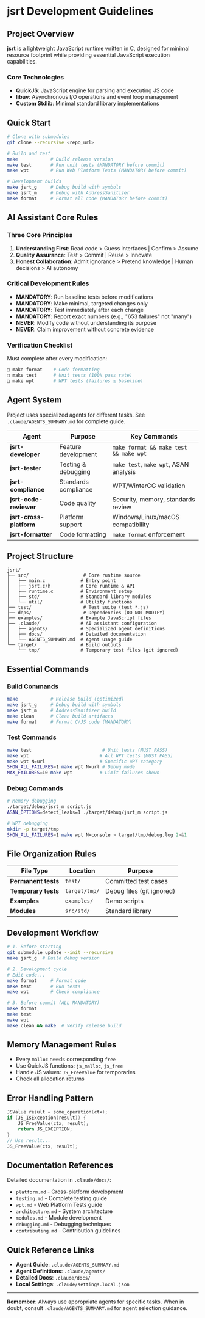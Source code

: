 # jsrt Development Guidelines

## Project Overview

**jsrt** is a lightweight JavaScript runtime written in C, designed for minimal resource footprint while providing essential JavaScript execution capabilities.

### Core Technologies
- **QuickJS**: JavaScript engine for parsing and executing JS code
- **libuv**: Asynchronous I/O operations and event loop management  
- **Custom Stdlib**: Minimal standard library implementations

## Quick Start

```bash
# Clone with submodules
git clone --recursive <repo_url>

# Build and test
make            # Build release version
make test       # Run unit tests (MANDATORY before commit)
make wpt        # Run Web Platform Tests (MANDATORY before commit)

# Development builds
make jsrt_g     # Debug build with symbols
make jsrt_m     # Debug with AddressSanitizer
make format     # Format all code (MANDATORY before commit)
```

## AI Assistant Core Rules

### Three Core Principles
1. **Understanding First**: Read code > Guess interfaces | Confirm > Assume
2. **Quality Assurance**: Test > Commit | Reuse > Innovate  
3. **Honest Collaboration**: Admit ignorance > Pretend knowledge | Human decisions > AI autonomy

### Critical Development Rules
- **MANDATORY**: Run baseline tests before modifications
- **MANDATORY**: Make minimal, targeted changes only
- **MANDATORY**: Test immediately after each change
- **MANDATORY**: Report exact numbers (e.g., "653 failures" not "many")
- **NEVER**: Modify code without understanding its purpose
- **NEVER**: Claim improvement without concrete evidence

### Verification Checklist
Must complete after every modification:
```bash
□ make format    # Code formatting
□ make test      # Unit tests (100% pass rate)
□ make wpt       # WPT tests (failures ≤ baseline)
```

## Agent System

Project uses specialized agents for different tasks. See `.claude/AGENTS_SUMMARY.md` for complete guide.

| Agent | Purpose | Key Commands |
|-------|---------|--------------|
| **jsrt-developer** | Feature development | `make format && make test && make wpt` |
| **jsrt-tester** | Testing & debugging | `make test`, `make wpt`, ASAN analysis |
| **jsrt-compliance** | Standards compliance | WPT/WinterCG validation |
| **jsrt-code-reviewer** | Code quality | Security, memory, standards review |
| **jsrt-cross-platform** | Platform support | Windows/Linux/macOS compatibility |
| **jsrt-formatter** | Code formatting | `make format` enforcement |

## Project Structure

```
jsrt/
├── src/                    # Core runtime source
│   ├── main.c             # Entry point
│   ├── jsrt.c/h           # Core runtime & API
│   ├── runtime.c          # Environment setup
│   ├── std/               # Standard library modules
│   └── util/              # Utility functions
├── test/                   # Test suite (test_*.js)
├── deps/                   # Dependencies (DO NOT MODIFY)
├── examples/              # Example JavaScript files
├── .claude/               # AI assistant configuration
│   ├── agents/            # Specialized agent definitions
│   ├── docs/              # Detailed documentation
│   └── AGENTS_SUMMARY.md  # Agent usage guide
└── target/                # Build outputs
    └── tmp/               # Temporary test files (git ignored)
```

## Essential Commands

### Build Commands
```bash
make            # Release build (optimized)
make jsrt_g     # Debug build with symbols
make jsrt_m     # AddressSanitizer build
make clean      # Clean build artifacts
make format     # Format C/JS code (MANDATORY)
```

### Test Commands
```bash
make test                          # Unit tests (MUST PASS)
make wpt                          # All WPT tests (MUST PASS)
make wpt N=url                    # Specific WPT category
SHOW_ALL_FAILURES=1 make wpt N=url # Debug mode
MAX_FAILURES=10 make wpt          # Limit failures shown
```

### Debug Commands
```bash
# Memory debugging
./target/debug/jsrt_m script.js
ASAN_OPTIONS=detect_leaks=1 ./target/debug/jsrt_m script.js

# WPT debugging
mkdir -p target/tmp
SHOW_ALL_FAILURES=1 make wpt N=console > target/tmp/debug.log 2>&1
```

## File Organization Rules

| File Type | Location | Purpose |
|-----------|----------|---------|
| **Permanent tests** | `test/` | Committed test cases |
| **Temporary tests** | `target/tmp/` | Debug files (git ignored) |
| **Examples** | `examples/` | Demo scripts |
| **Modules** | `src/std/` | Standard library |

## Development Workflow

```bash
# 1. Before starting
git submodule update --init --recursive
make jsrt_g  # Build debug version

# 2. Development cycle
# Edit code...
make format     # Format code
make test       # Run tests
make wpt        # Check compliance

# 3. Before commit (ALL MANDATORY)
make format
make test
make wpt
make clean && make  # Verify release build
```

## Memory Management Rules
- Every `malloc` needs corresponding `free`
- Use QuickJS functions: `js_malloc`, `js_free`
- Handle JS values: `JS_FreeValue` for temporaries
- Check all allocation returns

## Error Handling Pattern
```c
JSValue result = some_operation(ctx);
if (JS_IsException(result)) {
    JS_FreeValue(ctx, result);
    return JS_EXCEPTION;
}
// Use result...
JS_FreeValue(ctx, result);
```

## Documentation References

Detailed documentation in `.claude/docs/`:
- `platform.md` - Cross-platform development
- `testing.md` - Complete testing guide
- `wpt.md` - Web Platform Tests guide
- `architecture.md` - System architecture
- `modules.md` - Module development
- `debugging.md` - Debugging techniques
- `contributing.md` - Contribution guidelines

## Quick Reference Links

- **Agent Guide**: `.claude/AGENTS_SUMMARY.md`
- **Agent Definitions**: `.claude/agents/`
- **Detailed Docs**: `.claude/docs/`
- **Local Settings**: `.claude/settings.local.json`

---
**Remember**: Always use appropriate agents for specific tasks. When in doubt, consult `.claude/AGENTS_SUMMARY.md` for agent selection guidance.